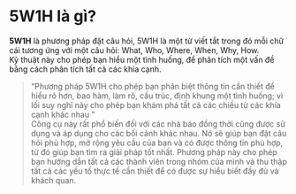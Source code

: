 # 5W1H là gì?
**5W1H** là phương pháp đặt câu hỏi, 5W1H là một từ viết tắt trong đó mỗi chữ cái tương ứng với một câu hỏi: What, Who, Where, When, Why, How.  
Kỹ thuật này cho phép bạn hiểu một tình huống, để phân tích một vấn đề bằng cách phân tích tất cả các khía cạnh.  
> “Phương pháp 5W1H cho phép bạn phân biệt thông tin cần thiết để hiểu rõ hơn, bao hàm, làm rõ, cấu trúc, định khung một tình huống; vì lối suy nghĩ này cho phép bạn khám phá tất cả các chiều từ các khía cạnh khác nhau ”  
Công cụ này rất phổ biến đối với các nhà báo đồng thời cũng được sử dụng và áp dụng cho các bối cảnh khác nhau. Nó sẽ giúp bạn đặt câu hỏi phù hợp, mở rộng yêu cầu của bạn và có được thông tin phù hợp, từ đó giúp bạn tìm ra giải pháp tốt nhất. Phương pháp này cho phép bạn hướng dẫn tất cả các thành viên trong nhóm của mình và thu thập tất cả các yếu tố thực tế cần thiết để có được sự hiểu biết đầy đủ và khách quan.  
